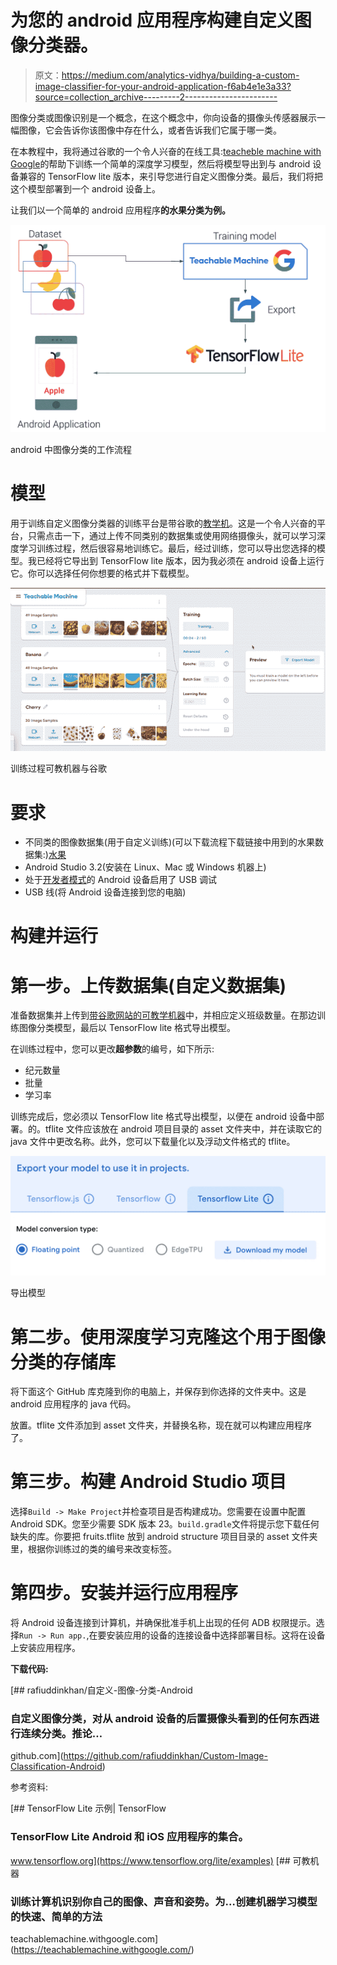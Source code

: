 # 为您的 android 应用程序构建自定义图像分类器。

> 原文：<https://medium.com/analytics-vidhya/building-a-custom-image-classifier-for-your-android-application-f6ab4e1e3a33?source=collection_archive---------2----------------------->

图像分类或图像识别是一个概念，在这个概念中，你向设备的摄像头传感器展示一幅图像，它会告诉你该图像中存在什么，或者告诉我们它属于哪一类。

在本教程中，我将通过谷歌的一个令人兴奋的在线工具:[teacheble machine with Google](https://teachablemachine.withgoogle.com/)的帮助下训练一个简单的深度学习模型，然后将模型导出到与 android 设备兼容的 TensorFlow lite 版本，来引导您进行自定义图像分类。最后，我们将把这个模型部署到一个 android 设备上。

让我们以一个简单的 android 应用程序**的水果分类为例。**

![](img/a368e1407d91f8df316fcf50889c4122.png)

android 中图像分类的工作流程

# 模型

用于训练自定义图像分类器的训练平台是带谷歌的[教学机](https://teachablemachine.withgoogle.com/)。这是一个令人兴奋的平台，只需点击一下，通过上传不同类别的数据集或使用网络摄像头，就可以学习深度学习训练过程，然后很容易地训练它。最后，经过训练，您可以导出您选择的模型。我已经将它导出到 TensorFlow lite 版本，因为我必须在 android 设备上运行它。你可以选择任何你想要的格式并下载模型。

![](img/41b61db3b28b7b58881abaeb3ce3a53e.png)

训练过程可教机器与谷歌

# 要求

*   不同类的图像数据集(用于自定义训练)(可以下载流程下载链接中用到的水果数据集:)[水果](https://drive.google.com/file/d/12fQWCDOsEY9IXvKEg3BtbMMTnd-rOjBE/view?usp=sharing)
*   Android Studio 3.2(安装在 Linux、Mac 或 Windows 机器上)
*   处于[开发者模式](https://developer.android.com/studio/debug/dev-options)的 Android 设备启用了 USB 调试
*   USB 线(将 Android 设备连接到您的电脑)

# 构建并运行

# 第一步。上传数据集(自定义数据集)

准备数据集并上传到[带谷歌网站的可教学机器](https://teachablemachine.withgoogle.com/)中，并相应定义班级数量。在那边训练图像分类模型，最后以 TensorFlow lite 格式导出模型。

在训练过程中，您可以更改**超参数**的编号，如下所示:

*   纪元数量
*   批量
*   学习率

训练完成后，您必须以 TensorFlow lite 格式导出模型，以便在 android 设备中部署。的。tflite 文件应该放在 android 项目目录的 asset 文件夹中，并在读取它的 java 文件中更改名称。此外，您可以下载量化以及浮动文件格式的 tflite。

![](img/bff03c60d23ab146677dcf71b2bef415.png)

导出模型

# 第二步。使用深度学习克隆这个用于图像分类的存储库

将下面这个 GitHub 库克隆到你的电脑上，并保存到你选择的文件夹中。这是 android 应用程序的 java 代码。

放置。tflite 文件添加到 asset 文件夹，并替换名称，现在就可以构建应用程序了。

# 第三步。构建 Android Studio 项目

选择`Build -> Make Project`并检查项目是否构建成功。您需要在设置中配置 Android SDK。您至少需要 SDK 版本 23。`build.gradle`文件将提示您下载任何缺失的库。你要把 fruits.tflite 放到 android structure 项目目录的 asset 文件夹里，根据你训练过的类的编号来改变标签。

# 第四步。安装并运行应用程序

将 Android 设备连接到计算机，并确保批准手机上出现的任何 ADB 权限提示。选择`Run -> Run app.`,在要安装应用的设备的连接设备中选择部署目标。这将在设备上安装应用程序。

**下载代码:**

[](https://github.com/rafiuddinkhan/Custom-Image-Classification-Android) [## rafiuddinkhan/自定义-图像-分类-Android

### 自定义图像分类，对从 android 设备的后置摄像头看到的任何东西进行连续分类。推论…

github.com](https://github.com/rafiuddinkhan/Custom-Image-Classification-Android) 

参考资料:

[](https://www.tensorflow.org/lite/examples) [## TensorFlow Lite 示例| TensorFlow

### TensorFlow Lite Android 和 iOS 应用程序的集合。

www.tensorflow.org](https://www.tensorflow.org/lite/examples) [](https://teachablemachine.withgoogle.com/) [## 可教机器

### 训练计算机识别你自己的图像、声音和姿势。为…创建机器学习模型的快速、简单的方法

teachablemachine.withgoogle.com](https://teachablemachine.withgoogle.com/)